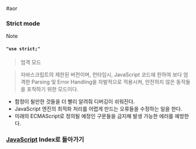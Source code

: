 #aor 
### Strict mode
>[!note]
>#### `"use strict;"`
>
>>엄격 모드
>
>>자바스크립트의 제한된 버전이며, 런타임시, JavaScript 코드에 한하여 보다 엄격한 Parsing 및 Error Handling을 자발적으로 적용시켜, 안전하지 않은 동작들을 포착하기 위한 모드이다.

- 함정이 될만한 것들을 더 빨리 알려줘 디버깅이 쉬워진다.
- JavaScript 엔진의 최적화 처리를 어렵게 만드는 오류들을 수정하는 일을 한다.
- 미래의 ECMAScript로 정의될 예정인 구문들을 금지해 발생 가능한 에러를 예방한다.
### [JavaScript](../../../Dev-Index/JavaScript.md) Index로 돌아가기